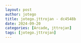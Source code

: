 ```yaml
---
layout: post
author: jotego
title: jotego.jttrojan - dc4548b
date: 2024-09-20
categories: [Arcade, jttrojan]
tags: [jotego.jttrojan]
---
```



